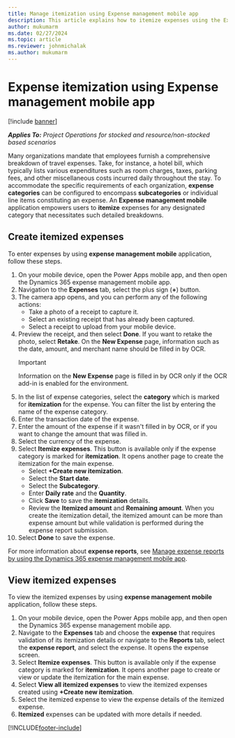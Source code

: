 ```yaml
---
title: Manage itemization using Expense management mobile app
description: This article explains how to itemize expenses using the Expense management mobile app.
author: mukumarm
ms.date: 02/27/2024
ms.topic: article
ms.reviewer: johnmichalak
ms.author: mukumarm
---
```

# Expense itemization using Expense management mobile app

[!include [banner](../includes/banner.md)]

_**Applies To:** Project Operations for stocked and resource/non-stocked based scenarios_

Many organizations mandate that employees furnish a comprehensive breakdown of travel expenses. Take, for instance, a hotel bill, which typically lists various expenditures such as room charges, taxes, parking fees, and other miscellaneous costs incurred daily throughout the stay. To accommodate the specific requirements of each organization, **expense categories** can be configured to encompass **subcategories** or individual line items constituting an expense. An **Expense management mobile** application empowers users to **itemize** expenses for any designated category that necessitates such detailed breakdowns.   

## Create itemized expenses

To enter expenses by using **expense management mobile** application, follow these steps.

1. On your mobile device, open the Power Apps mobile app, and then open the Dynamics 365 expense management mobile app.
2. Navigation to the **Expenses** tab, select the plus sign (**+**) button.
3. The camera app opens, and you can perform any of the following actions:
    * Take a photo of a receipt to capture it.
    * Select an existing receipt that has already been captured.
    * Select a receipt to upload from your mobile device.
4. Preview the receipt, and then select **Done**. If you want to retake the photo, select **Retake**.
    On the **New Expense** page, information such as the date, amount, and merchant name should be filled in by OCR.
    > [!IMPORTANT]
    > Information on the **New Expense** page is filled in by OCR only if the OCR add-in is enabled for the environment.
5. In the list of expense categories, select the **category** which is marked for **itemization** for the expense. You can filter the list by entering the name of the expense category.
6. Enter the transaction date of the expense.
7. Enter the amount of the expense if it wasn't filled in by OCR, or if you want to change the amount that was filled in.
8. Select the currency of the expense.
9. Select **Itemize expenses**. This button is available only if the expense category is marked for **itemization**. It opens another page to create the itemization for the main expense.
    * Select **+Create new itemization**.
    * Select the **Start date**.
    * Select the **Subcategory**.
    * Enter **Daily rate** and the **Quantity**.
    * Click **Save** to save the **itemization** details.
    * Review the **Itemized amount** and **Remaining amount**. When you create the itemization detail, the itemized amount can be more than expense amount but 
      while validation is performed during the expense report submission.
10. Select **Done** to save the expense.

For more information about **expense reports**, see [Manage expense reports by using the Dynamics 365 expense management mobile app](mobile-app-manage-expense-reports.md).

## View itemized expenses

To view the itemized expenses by using **expense management mobile** application, follow these steps.

1. On your mobile device, open the Power Apps mobile app, and then open the Dynamics 365 expense management mobile app.
2. Navigate to the **Expenses** tab and choose the **expense** that requires validation of its itemization details or navigate to the **Reports** tab, select the **expense report**, and select the expense. It opens the expense screen.
4. Select **Itemize expenses**. This button is available only if the expense category is marked for **itemization**. It opens another page to create or view or update the itemization for the main expense.
5. Select **View all itemized expenses** to view the itemized expenses created using **+Create new itemization**.
6. Select the itemized expense to view the expense details of the itemized expense.
7. **Itemized** expenses can be updated with more details if needed. 

[!INCLUDE[footer-include](../../../includes/footer-banner.md)]

